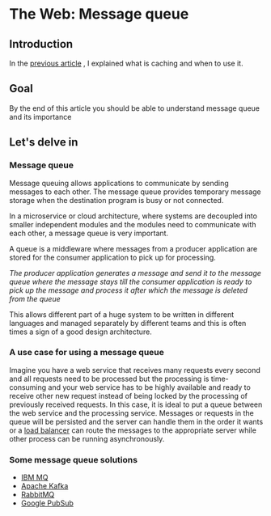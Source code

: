 # The Web: Message queue

## Introduction
In the  [previous article](https://matrix.hashnode.dev/the-web-caching) , I explained what is caching and when to use it. 

## Goal
By the end of this article you should be able to understand message queue and its importance
## Let's delve in
### Message queue
Message queuing allows applications to communicate by sending messages to each other. The message queue provides temporary message storage when the destination program is busy or not connected.

In a microservice or cloud architecture, where systems are decoupled into smaller independent modules and the modules need to communicate with each other, a message queue is very important.

A queue is a middleware where messages from a producer application are stored for the consumer application to pick up for processing.

*The producer application generates a message and send it to the message queue where the message stays till the consumer application is ready to pick up the message and process it after which the message is deleted from the queue*

This allows different part of a huge system to be written in different languages and managed separately by different teams and this is often times a sign of a good design architecture.

### A use case for using a message queue
Imagine you have a web service that receives many requests every second and all requests need to be processed but the processing is time-consuming and your web service has to be highly available and ready to receive other new request instead of being locked by the processing of previously received requests. In this case, it is ideal to put a queue between the web service and the processing service.
Messages or requests in the queue  will be persisted and the server can handle them in the order it wants or a  [load balancer](https://matrix.hashnode.dev/the-web-proxies)  can route the messages to the appropriate server while other process can be running asynchronously.

### Some message queue solutions
-  [IBM MQ](https://www.ibm.com/products/mq) 
-  [Apache Kafka](https://kafka.apache.org/) 
-  [RabbitMQ](https://www.rabbitmq.com/) 
-  [Google PubSub](https://cloud.google.com/pubsub) 

